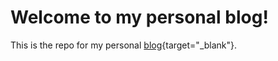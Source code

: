 # Welcome to my personal blog!

This is the repo for my personal [blog](https://svennekula.netlify.app/){target="_blank"}.